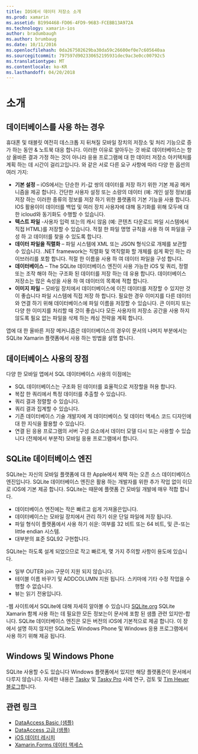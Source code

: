 ```yaml
---
title: IOS에서 데이터 저장소 소개
ms.prod: xamarin
ms.assetid: B1994468-FD06-4FD9-96B3-FCEBB13A972A
ms.technology: xamarin-ios
author: bradumbaugh
ms.author: brumbaug
ms.date: 10/11/2016
ms.openlocfilehash: 0da267502629ba30da59c26600ef0e7c605640aa
ms.sourcegitcommit: 797597d902330652195931dec9ac3e0cc00792c5
ms.translationtype: MT
ms.contentlocale: ko-KR
ms.lasthandoff: 04/20/2018
---
```

# <a name="introduction"></a>소개

## <a name="when-to-use-a-database"></a>데이터베이스를 사용 하는 경우

휴대폰 및 태블릿 여전히 데스크톱 지 뒤쳐질 모바일 장치의 저장소 및 처리 기능으로 증가 하는 동안 &amp; 노트북 대응 합니다. 이러한 이유로 알아두는 것 바로 데이터베이스는 항상 올바른 결과 가정 하는 것이 아니라 응용 프로그램에 대 한 데이터 저장소 아키텍처를 계획 하는 데 시간이 걸리고입니다. 와 같은 서로 다른 요구 사항에 따라 다양 한 옵션의 여러 가지:

-  **기본 설정** – iOS에서는 단순한 키-값 쌍의 데이터를 저장 하기 위한 기본 제공 메커니즘을 제공 합니다. 간단한 사용자 설정 또는 소량의 데이터 (예: 개인 설정 정보)를 저장 하는 이러한 종류의 정보를 저장 하기 위한 플랫폼의 기본 기능을 사용 합니다. IOS 활용이이 데이터를 백업 및 여러 장치 사용자에 대해 동기화를 위해 모두에 대 한 icloud와 동기화도 수행할 수 있습니다.
-  **텍스트 파일** -사용자 입력 또는의 캐시 않음 (예: 콘텐츠 다운로드 파일 시스템에서 직접 HTML)를 저장할 수 있습니다. 적절 한 파일 명명 규칙을 사용 하 여 파일을 구성 하 고 데이터를 찾을 수 있도록 합니다.
-  **데이터 파일을 직렬화** – 파일 시스템에 XML 또는 JSON 형식으로 개체를 보관할 수 있습니다. .NET framework는 직렬화 및 역직렬화 할 개체를 쉽게 확인 하는 라이브러리를 포함 합니다. 적절 한 이름을 사용 하 여 데이터 파일을 구성 합니다.
-  **데이터베이스** – The SQLite 데이터베이스 엔진이 사용 가능한 iOS 및 쿼리, 정렬 또는 조작 해야 하는 구조화 된 데이터를 저장 하는 데 유용 합니다. 데이터베이스 저장소는 많은 속성을 사용 하 여 데이터의 목록에 적합 합니다.
-  **이미지 파일** – 모바일 장치에서 데이터베이스에 이진 데이터를 저장할 수 있지만 것이 좋습니다 파일 시스템에 직접 저장 하 합니다. 필요한 경우 이미지를 다른 데이터와 연결 하기 위해 데이터베이스에 파일 이름을 저장할 수 있습니다. 큰 이미지 또는 다양 한 이미지를 처리할 때 것이 좋습니다 모든 사용자의 저장소 공간을 사용 하지 않도록 필요 없는 파일을 삭제 하는 캐싱 전략을 계획 합니다.


앱에 대 한 올바른 저장 메커니즘은 데이터베이스의 경우이 문서의 나머지 부분에서는 SQLite Xamarin 플랫폼에서 사용 하는 방법을 설명 합니다.

## <a name="advantages-of-using-a-database"></a>데이터베이스 사용의 장점

다양 한 모바일 앱에서 SQL 데이터베이스 사용의 이점에는

-  SQL 데이터베이스는 구조화 된 데이터를 효율적으로 저장할을 허용 합니다.
-  복잡 한 쿼리에서 특정 데이터를 추출할 수 있습니다.
-  쿼리 결과 정렬할 수 있습니다.
-  쿼리 결과 집계할 수 있습니다.
-  기존 데이터베이스 기술 개발자에 게 데이터베이스 및 데이터 액세스 코드 디자인에 대 한 지식을 활용할 수 있습니다.
-  연결 된 응용 프로그램의 서버 구성 요소에서 데이터 모델 다시 또는 사용할 수 있습니다 (전체에서 부분적) 모바일 응용 프로그램에서 합니다.


## <a name="sqlite-database-engine"></a>SQLite 데이터베이스 엔진

SQLite는 자신의 모바일 플랫폼에 대 한 Apple에서 채택 하는 오픈 소스 데이터베이스 엔진입니다. SQLite 데이터베이스 엔진은 활용 하는 개발자를 위한 추가 작업 없이 이므로 iOS에 기본 제공 합니다. SQLite는 때문에 플랫폼 간 모바일 개발에 매우 적합 합니다.

-  데이터베이스 엔진에는 작은 빠르고 쉽게 가져올은입니다.
-  데이터베이스는 모바일 장치에서 관리 하기 쉬운 단일 파일에 저장 됩니다.
-  파일 형식이 플랫폼에서 사용 하기 쉬운: 여부를 32 비트 또는 64 비트, 및 큰-또는 little endian 시스템.
-  대부분의 표준 SQL92 구현합니다.


SQLite는 하도록 설계 되었으므로 작고 빠르게, 몇 가지 주의할 사항이 용도에 있습니다.

-  일부 OUTER join 구문이 지원 되지 않습니다.
-  테이블 이름 바꾸기 및 ADDCOLUMN 지원 됩니다. 스키마에 기타 수정 작업을 수행할 수 없습니다.
-  뷰는 읽기 전용입니다.


-웹 사이트에서 SQLite에 대해 자세히 알아볼 수 있습니다 [SQLite.org](http://SQLite.org) SQLite Xamarin 함께 사용 하는 데 필요한 모든 정보는이 문서에 포함 된 샘플 관련 있지만-합니다. SQLite 데이터베이스 엔진은 모든 버전의 iOS에 기본적으로 제공 합니다.
이 장에서 설명 하지 않지만 SQLite도 Windows Phone 및 Windows 응용 프로그램에서 사용 하기 위해 제공 됩니다.

## <a name="windows-and-windows-phone"></a>Windows 및 Windows Phone

SQLite 사용할 수도 있습니다 Windows 플랫폼에서 있지만 해당 플랫폼은이 문서에서 다루지 않습니다.
자세한 내용은 [Tasky](~/cross-platform/app-fundamentals/building-cross-platform-applications/case-study-tasky.md) 및 [Tasky Pro](http://docs.xamarin.com/guides/cross-platform/application_fundamentals/building_cross_platform_applications/case_study%3A_tasky) 사례 연구, 검토 및 [Tim Heuer 블로그](http://timheuer.com/blog/archive/2012/06/28/seeding-your-metro-style-app-with-sqlite-database.aspx)합니다.



## <a name="related-links"></a>관련 링크

- [DataAccess Basic (샘플)](https://github.com/xamarin/mobile-samples/tree/master/DataAccess/Basic)
- [DataAccess 고급 (샘플)](https://github.com/xamarin/mobile-samples/tree/master/DataAccess/Advanced)
- [iOS 데이터 레시피](https://developer.xamarin.com/recipes/ios/data/sqlite/)
- [Xamarin.Forms 데이터 액세스](~/xamarin-forms/app-fundamentals/databases.md)
